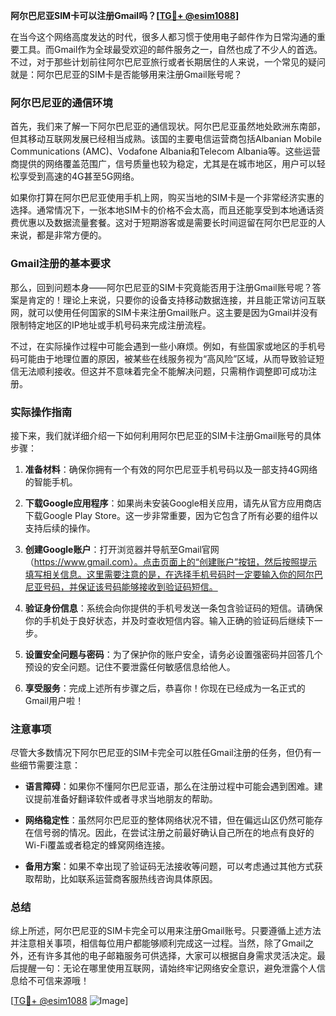 **阿尔巴尼亚SIM卡可以注册Gmail吗？[[TG💪+ @esim1088](https://t.me/s/esim1088)]**

在当今这个网络高度发达的时代，很多人都习惯于使用电子邮件作为日常沟通的重要工具。而Gmail作为全球最受欢迎的邮件服务之一，自然也成了不少人的首选。不过，对于那些计划前往阿尔巴尼亚旅行或者长期居住的人来说，一个常见的疑问就是：阿尔巴尼亚的SIM卡是否能够用来注册Gmail账号呢？

### 阿尔巴尼亚的通信环境

首先，我们来了解一下阿尔巴尼亚的通信现状。阿尔巴尼亚虽然地处欧洲东南部，但其移动互联网发展已经相当成熟。该国的主要电信运营商包括Albanian Mobile Communications (AMC)、Vodafone Albania和Telecom Albania等。这些运营商提供的网络覆盖范围广，信号质量也较为稳定，尤其是在城市地区，用户可以轻松享受到高速的4G甚至5G网络。

如果你打算在阿尔巴尼亚使用手机上网，购买当地的SIM卡是一个非常经济实惠的选择。通常情况下，一张本地SIM卡的价格不会太高，而且还能享受到本地通话资费优惠以及数据流量套餐。这对于短期游客或是需要长时间逗留在阿尔巴尼亚的人来说，都是非常方便的。

### Gmail注册的基本要求

那么，回到问题本身——阿尔巴尼亚的SIM卡究竟能否用于注册Gmail账号呢？答案是肯定的！理论上来说，只要你的设备支持移动数据连接，并且能正常访问互联网，就可以使用任何国家的SIM卡来注册Gmail账户。这主要是因为Gmail并没有限制特定地区的IP地址或手机号码来完成注册流程。

不过，在实际操作过程中可能会遇到一些小麻烦。例如，有些国家或地区的手机号码可能由于地理位置的原因，被某些在线服务视为“高风险”区域，从而导致验证短信无法顺利接收。但这并不意味着完全不能解决问题，只需稍作调整即可成功注册。

### 实际操作指南

接下来，我们就详细介绍一下如何利用阿尔巴尼亚的SIM卡注册Gmail账号的具体步骤：

1. **准备材料**：确保你拥有一个有效的阿尔巴尼亚手机号码以及一部支持4G网络的智能手机。
   
2. **下载Google应用程序**：如果尚未安装Google相关应用，请先从官方应用商店下载Google Play Store。这一步非常重要，因为它包含了所有必要的组件以支持后续的操作。

3. **创建Google账户**：打开浏览器并导航至Gmail官网（https://www.gmail.com）。点击页面上的“创建账户”按钮，然后按照提示填写相关信息。这里需要注意的是，在选择手机号码时一定要输入你的阿尔巴尼亚号码，并保证该号码能够接收到验证码短信。

4. **验证身份信息**：系统会向你提供的手机号发送一条包含验证码的短信。请确保你的手机处于良好状态，并及时查收短信内容。输入正确的验证码后继续下一步。

5. **设置安全问题与密码**：为了保护你的账户安全，请务必设置强密码并回答几个预设的安全问题。记住不要泄露任何敏感信息给他人。

6. **享受服务**：完成上述所有步骤之后，恭喜你！你现在已经成为一名正式的Gmail用户啦！

### 注意事项

尽管大多数情况下阿尔巴尼亚的SIM卡完全可以胜任Gmail注册的任务，但仍有一些细节需要注意：

- **语言障碍**：如果你不懂阿尔巴尼亚语，那么在注册过程中可能会遇到困难。建议提前准备好翻译软件或者寻求当地朋友的帮助。
  
- **网络稳定性**：虽然阿尔巴尼亚的整体网络状况不错，但在偏远山区仍然可能存在信号弱的情况。因此，在尝试注册之前最好确认自己所在的地点有良好的Wi-Fi覆盖或者稳定的蜂窝网络连接。

- **备用方案**：如果不幸出现了验证码无法接收等问题，可以考虑通过其他方式获取帮助，比如联系运营商客服热线咨询具体原因。

### 总结

综上所述，阿尔巴尼亚的SIM卡完全可以用来注册Gmail账号。只要遵循上述方法并注意相关事项，相信每位用户都能够顺利完成这一过程。当然，除了Gmail之外，还有许多其他的电子邮箱服务可供选择，大家可以根据自身需求灵活决定。最后提醒一句：无论在哪里使用互联网，请始终牢记网络安全意识，避免泄露个人信息给不可信来源哦！

[[TG💪+ @esim1088](https://t.me/s/esim1088) ![Image](https://i.postimg.cc/4NQfJmqS/Snipaste-2025-05-13-00-14-12.png)]